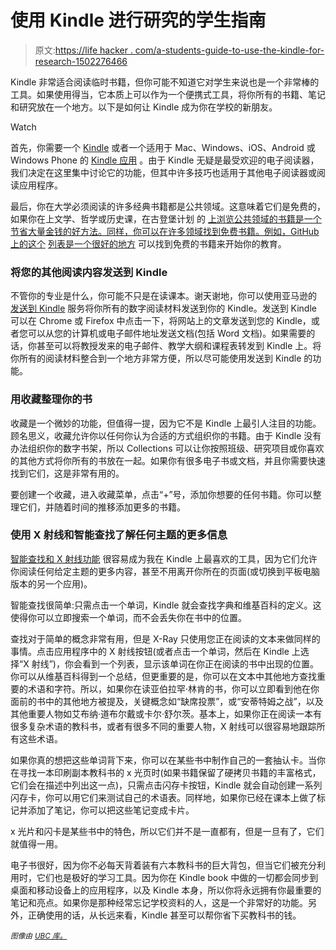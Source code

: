 # 使用 Kindle 进行研究的学生指南

> 原文:[https://life hacker . com/a-students-guide-to-use-the-kindle-for-research-1502276466](https://lifehacker.com/a-students-guide-to-using-the-kindle-for-research-1502276466)

Kindle 非常适合阅读临时书籍，但你可能不知道它对学生来说也是一个非常棒的工具。如果使用得当，它本质上可以作为一个便携式工具，将你所有的书籍、笔记和研究放在一个地方。以下是如何让 Kindle 成为你在学校的新朋友。

Watch

首先，你需要一个 [Kindle](http://www.amazon.com/gp/product/B007HCCNJU/ref=topnav_storetab_kstore?asc_campaign=InlineText&asc_refurl=https://lifehacker.com/a-students-guide-to-using-the-kindle-for-research-1502276466&asc_source=&tag=kinjalifehackerlink-20) 或者一个适用于 Mac、Windows、iOS、Android 或 Windows Phone 的 [Kindle 应用](http://www.amazon.com/gp/feature.html?asc_campaign=InlineText&asc_refurl=https://lifehacker.com/a-students-guide-to-using-the-kindle-for-research-1502276466&asc_source=&docId=1000493771&tag=kinjalifehackerlink-20) 。由于 Kindle 无疑是最受欢迎的电子阅读器，我们决定在这里集中讨论它的功能，但其中许多技巧也适用于其他电子阅读器或阅读应用程序。

最后，你在大学必须阅读的许多经典书籍都是公共领域。这意味着它们是免费的，如果你在上文学、哲学或历史课，在古登堡计划 的 [上浏览公共领域的书籍是一个节省大量金钱的好方法。同样，你可以在许多领域找到免费书籍。例如，GitHub 上的这个](http://www.gutenberg.org/) [列表是一个很好的地方](https://github.com/vhf/free-programming-books/blob/master/free-programming-books.md#professional-development) 可以找到免费的书籍来开始你的教育。

### 将您的其他阅读内容发送到 Kindle

不管你的专业是什么，你可能不只是在读课本。谢天谢地，你可以使用亚马逊的 [发送到 Kindle](http://www.amazon.com/gp/sendtokindle?asc_campaign=InlineText&asc_refurl=https://lifehacker.com/a-students-guide-to-using-the-kindle-for-research-1502276466&asc_source=&tag=kinjalifehackerlink-20) 服务将你所有的数字阅读材料发送到你的 Kindle。发送到 Kindle 可以在 Chrome 或 Firefox 中点击一下，将网站上的文章发送到您的 Kindle，或者您可以从您的计算机或电子邮件地址发送文档(包括 Word 文档)。如果需要的话，你甚至可以将教授发来的电子邮件、教学大纲和课程表转发到 Kindle 上。将你所有的阅读材料整合到一个地方非常方便，所以尽可能使用发送到 Kindle 的功能。

### 用收藏整理你的书

收藏是一个微妙的功能，但值得一提，因为它不是 Kindle 上最引人注目的功能。顾名思义，收藏允许你以任何你认为合适的方式组织你的书籍。由于 Kindle 没有办法组织你的数字书架，所以 Collections 可以让你按照班级、研究项目或你喜欢的其他方式将你所有的书放在一起。如果你有很多电子书或文档，并且你需要快速找到它们，这是非常有用的。

要创建一个收藏，进入收藏菜单，点击“+”号，添加你想要的任何书籍。你可以整理它们，并随着时间的推移添加更多的书籍。

### 使用 X 射线和智能查找了解任何主题的更多信息

[智能查找和 X 射线功能](http://www.amazon.com/gp/help/customer/display.html?asc_campaign=InlineText&asc_refurl=https://lifehacker.com/a-students-guide-to-using-the-kindle-for-research-1502276466&asc_source=&nodeId=200729910&tag=kinjalifehackerlink-20) 很容易成为我在 Kindle 上最喜欢的工具，因为它们允许你阅读任何给定主题的更多内容，甚至不用离开你所在的页面(或切换到平板电脑版本的另一个应用)。

智能查找很简单:只需点击一个单词，Kindle 就会查找字典和维基百科的定义。这使得你可以立即搜索一个单词，而不会丢失你在书中的位置。

查找对于简单的概念非常有用，但是 X-Ray 只使用您正在阅读的文本来做同样的事情。点击应用程序中的 X 射线按钮(或者点击一个单词，然后在 Kindle 上选择“X 射线”)，你会看到一个列表，显示该单词在你正在阅读的书中出现的位置。你可以从维基百科得到一个总结，但更重要的是，你可以在文本中其他地方查找重要的术语和字符。所以，如果你在读亚伯拉罕·林肯的书，你可以立即看到他在你面前的书中的其他地方被提及，关键概念如“缺席投票”，或“安蒂特姆之战”，以及其他重要人物如艾布纳·道布尔戴或卡尔·舒尔茨。基本上，如果你正在阅读一本有很多复杂术语的教科书，或者有很多不同的重要人物，X 射线可以很容易地跟踪所有这些术语。

如果你真的想把这些单词背下来，你可以在某些书中制作自己的一套抽认卡。当你在寻找一本印刷副本教科书的 x 光页时(如果书籍保留了硬拷贝书籍的丰富格式，它们会在描述中列出这一点)，只需点击闪存卡按钮，Kindle 就会自动创建一系列闪存卡，你可以用它们来测试自己的术语表。同样地，如果你已经在课本上做了标记并添加了笔记，你可以把这些笔记变成卡片。

x 光片和闪卡是某些书中的特色，所以它们并不是一直都有，但是一旦有了，它们就值得一用。

电子书很好，因为你不必每天背着装有六本教科书的巨大背包，但当它们被充分利用时，它们也是极好的学习工具。因为你在 Kindle book 中做的一切都会同步到桌面和移动设备上的应用程序，以及 Kindle 本身，所以你将永远拥有你最重要的笔记和亮点。如果你是那种经常忘记学校资料的人，这是一个非常好的功能。另外，正确使用的话，从长远来看，Kindle 甚至可以帮你省下买教科书的钱。

<small>*图像由*</small> [<small>*UBC 库。*</small>](http://www.flickr.com/photos/ubclibrary/2701347277/)